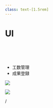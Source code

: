 ```yaml
---
class: text-[1.5rem]
---
```


# UI

<br>
<br>
<br>

- 工数管理
- 成果登録

<img
  src="/dashboard.png"
  class="absolute top-5/20 right-[3.5rem] w-6/10"
/>

<img
  src="/figma.svg"
  class="absolute bottom-[2.5rem] left-[3.5rem] w-1/10"
/>

<div
  class="absolute bottom-[1rem] right-[1rem] text-[1rem]"
>
  <SlideCurrentNo /> / <SlidesTotal />
</div>

<!--
Figmaでは画面の設計だけでなく、  
プロトタイピングもできるようしています。  
  
これについては実際のデザインファイルを見せます。
-->